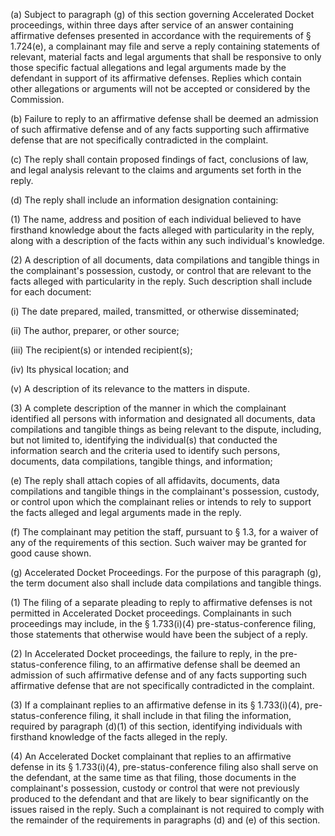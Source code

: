 (a) Subject to paragraph (g) of this section governing Accelerated Docket proceedings, within three days after service of an answer containing affirmative defenses presented in accordance with the requirements of § 1.724(e), a complainant may file and serve a reply containing statements of relevant, material facts and legal arguments that shall be responsive to only those specific factual allegations and legal arguments made by the defendant in support of its affirmative defenses. Replies which contain other allegations or arguments will not be accepted or considered by the Commission.

(b) Failure to reply to an affirmative defense shall be deemed an admission of such affirmative defense and of any facts supporting such affirmative defense that are not specifically contradicted in the complaint.

(c) The reply shall contain proposed findings of fact, conclusions of law, and legal analysis relevant to the claims and arguments set forth in the reply.

(d) The reply shall include an information designation containing:

(1) The name, address and position of each individual believed to have firsthand knowledge about the facts alleged with particularity in the reply, along with a description of the facts within any such individual's knowledge.

(2) A description of all documents, data compilations and tangible things in the complainant's possession, custody, or control that are relevant to the facts alleged with particularity in the reply. Such description shall include for each document:

(i) The date prepared, mailed, transmitted, or otherwise disseminated;

(ii) The author, preparer, or other source;

(iii) The recipient(s) or intended recipient(s);

(iv) Its physical location; and

(v) A description of its relevance to the matters in dispute.

(3) A complete description of the manner in which the complainant identified all persons with information and designated all documents, data compilations and tangible things as being relevant to the dispute, including, but not limited to, identifying the individual(s) that conducted the information search and the criteria used to identify such persons, documents, data compilations, tangible things, and information;

(e) The reply shall attach copies of all affidavits, documents, data compilations and tangible things in the complainant's possession, custody, or control upon which the complainant relies or intends to rely to support the facts alleged and legal arguments made in the reply.

(f) The complainant may petition the staff, pursuant to § 1.3, for a waiver of any of the requirements of this section. Such waiver may be granted for good cause shown.

(g) Accelerated Docket Proceedings. For the purpose of this paragraph (g), the term document also shall include data compilations and tangible things.

(1) The filing of a separate pleading to reply to affirmative defenses is not permitted in Accelerated Docket proceedings. Complainants in such proceedings may include, in the § 1.733(i)(4) pre-status-conference filing, those statements that otherwise would have been the subject of a reply.
                

(2) In Accelerated Docket proceedings, the failure to reply, in the pre-status-conference filing, to an affirmative defense shall be deemed an admission of such affirmative defense and of any facts supporting such affirmative defense that are not specifically contradicted in the complaint.

(3) If a complainant replies to an affirmative defense in its § 1.733(i)(4), pre-status-conference filing, it shall include in that filing the information, required by paragraph (d)(1) of this section, identifying individuals with firsthand knowledge of the facts alleged in the reply.

(4) An Accelerated Docket complainant that replies to an affirmative defense in its § 1.733(i)(4), pre-status-conference filing also shall serve on the defendant, at the same time as that filing, those documents in the complainant's possession, custody or control that were not previously produced to the defendant and that are likely to bear significantly on the issues raised in the reply. Such a complainant is not required to comply with the remainder of the requirements in paragraphs (d) and (e) of this section.

